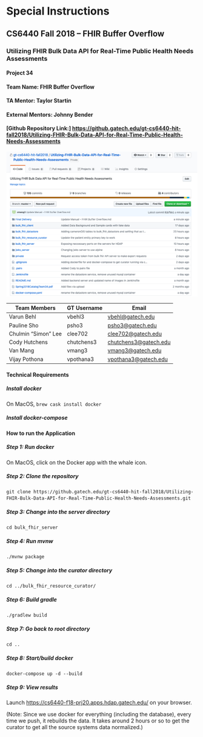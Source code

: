 # Special Instructions
## CS6440 Fall 2018 – FHIR Buffer Overflow
### Utilizing FHIR Bulk Data API for Real-Time Public Health Needs Assessments

#### Project 34
#### Team Name: FHIR Buffer Overflow
#### TA Mentor: Taylor Startin
#### External Mentors: Johnny Bender
#### [Github Repository Link:] https://github.gatech.edu/gt-cs6440-hit-fall2018/Utilizing-FHIR-Bulk-Data-API-for-Real-Time-Public-Health-Needs-Assessments

![Image](./imgs/github.png)

|Team Members | GT Username | Email |
| ------------| ----------- | ----- |
| Varun Behl  | vbehl3      | vbehl@gatech.edu|
| Pauline Sho | psho3       | psho3@gatech.edu |
| Chulmin “Simon” Lee | clee702 | clee702@gatech.edu |
| Cody Hutchens | chutchens3 | chutchens3@gatech.edu |
| Van Mang | vmang3 | vmang3@gatech.edu |
| Vijay Pothona | vpothana3 | vpothana3@gatech.edu |

#### Technical Requirements
##### Install docker
On MacOS,
`brew cask install docker`
##### Install docker-compose

#### How to run the Application
##### Step 1: Run docker
On MacOS, click on the Docker app with the whale icon.
##### Step 2: Clone the repository 
`git clone https://github.gatech.edu/gt-cs6440-hit-fall2018/Utilizing-FHIR-Bulk-Data-API-for-Real-Time-Public-Health-Needs-Assessments.git`
##### Step 3: Change into the server directory
`cd bulk_fhir_server`
##### Step 4: Run mvnw
`./mvnw package`
##### Step 5: Change into the curator directory
`cd ../bulk_fhir_resource_curator/`
##### Step 6: Build gradle
`./gradlew build`
##### Step 7: Go back to root directory
`cd ..`
##### Step 8: Start/build docker
`docker-compose up -d --build`
##### Step 9: View results
Launch https://cs6440-f18-prj20.apps.hdap.gatech.edu/ on your browser.

(Note: Since we use docker for everything (including the database), every time we push, it rebuilds the data. It takes around 2 hours or so to get the curator to get all the source systems data normalized.)
